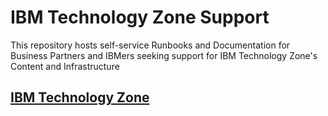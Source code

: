 # IBM Technology Zone Support

This repository hosts self-service Runbooks and Documentation for Business Partners and IBMers seeking support for IBM Technology Zone's Content and Infrastructure

## [IBM Technology Zone](https://github.com/IBM/itz-support-public/tree/main/IBM-Technology-Zone)
